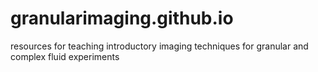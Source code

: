 # granularimaging.github.io
resources for teaching introductory imaging techniques for granular and complex fluid experiments
